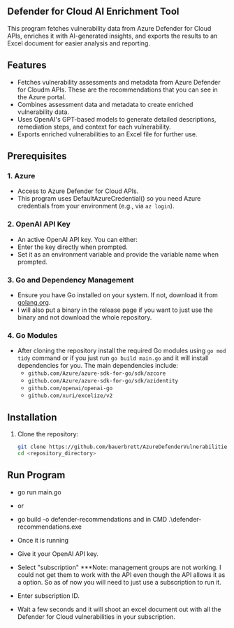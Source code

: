 ## Defender for Cloud AI Enrichment Tool

This program fetches vulnerability data from Azure Defender for Cloud APIs, enriches it with AI-generated insights, and exports the results to an Excel document for easier analysis and reporting.

## Features

- Fetches vulnerability assessments and metadata from Azure Defender for Cloudm APIs. These are the recommendations that you can see in the Azure portal.
- Combines assessment data and metadata to create enriched vulnerability data.
- Uses OpenAI's GPT-based models to generate detailed descriptions, remediation steps, and context for each vulnerability.
- Exports enriched vulnerabilities to an Excel file for further use.

## Prerequisites

### 1. Azure
- Access to Azure Defender for Cloud APIs.
- This program uses DefaultAzureCredential() so you need Azure credentials from your environment (e.g., via `az login`).

### 2. OpenAI API Key
- An active OpenAI API key. You can either:
- Enter the key directly when prompted.
- Set it as an environment variable and provide the variable name when prompted.

### 3. Go and Dependency Management
   - Ensure you have Go installed on your system. If not, download it from [golang.org](https://golang.org/).
   - I will also put a binary in the release page if you want to just use the binary and not download the whole repository.

### 4. Go Modules
- After cloning the repository install the required Go modules using `go mod tidy` command or if you just run `go build main.go` and it will install dependencies for you. The main dependencies include:
  - `github.com/Azure/azure-sdk-for-go/sdk/azcore`
  - `github.com/Azure/azure-sdk-for-go/sdk/azidentity`
  - `github.com/openai/openai-go`
  - `github.com/xuri/excelize/v2`

## Installation

1. Clone the repository:
   ```bash
   git clone https://github.com/bauerbrett/AzureDefenderVulnerabilities
   cd <repository_directory>

## Run Program 
- go run main.go 
- or 
- go build -o defender-recommendations and in CMD .\defender-recommendations.exe

- Once it is running 
- Give it your OpenAI API key.
- Select "subscription" ***Note: management groups are not working. I could not get them to work with the API even though the API allows it as a option. So as of now you will need to just use a subscription to run it.
- Enter subscription ID.
- Wait a few seconds and it will shoot an excel document out with all the Defender for Cloud vulnerabilities in your subscription.